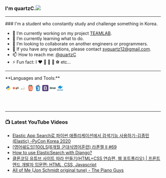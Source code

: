 ### I'm quartzC.<a href="https://github.com/quartzC"><img src="https://media.giphy.com/media/hvRJCLFzcasrR4ia7z/giphy.gif" width="25px"></a>
<!--
**quartzC/quartzC** is a ✨ _special_ ✨ repository because its `README.md` (this file) appears on your GitHub profile. 

Here are some ideas to get you started:-->
<hr>
### I'm a student who constantly study and challenge something in Korea.

- 🔭 I’m currently working on my project [TEAMLAB](https://www.notion.so/TEAMLAB-d690ca4b3f4d44449520ed21e9b51739).
- 🌱 I’m currently learning what to do.
- 👯 I’m looking to collaborate on another engineers or programmers.
- 💬 If you have any questions, please contact syquartz12@gmail.com.
- 📫 How to reach me: [@quartzC](https://www.instagram.com/SY_quartz/)
- ⚡ Fun fact: I :heart: :dog: :guitar: :basketball: :soccer: etc...
<hr>
**Languages and Tools:**  

<code><img height="20" src="https://raw.githubusercontent.com/github/explore/80688e429a7d4ef2fca1e82350fe8e3517d3494d/topics/python/python.png"></code>
<code><img height="20" src="https://raw.githubusercontent.com/github/explore/80688e429a7d4ef2fca1e82350fe8e3517d3494d/topics/git/git.png"></code>
<code><img height="20" src="https://raw.githubusercontent.com/github/explore/80688e429a7d4ef2fca1e82350fe8e3517d3494d/topics/mysql/mysql.png"></code>
<code><img height="20" src="https://raw.githubusercontent.com/github/explore/5c058a388828bb5fde0bcafd4bc867b5bb3f26f3/topics/html/html.png"></code>
<code><img height="20" src="https://raw.githubusercontent.com/github/explore/80688e429a7d4ef2fca1e82350fe8e3517d3494d/topics/css/css.png"></code>
<code><img height="20" src="https://raw.githubusercontent.com/github/explore/80688e429a7d4ef2fca1e82350fe8e3517d3494d/topics/bootstrap/bootstrap.png"></code>
<code><img height="20" src="https://raw.githubusercontent.com/github/explore/80688e429a7d4ef2fca1e82350fe8e3517d3494d/topics/django/django.png"></code>
<code><img height="20" src="https://raw.githubusercontent.com/github/explore/80688e429a7d4ef2fca1e82350fe8e3517d3494d/topics/docker/docker.png"></code>

<br/>
<br/>


<hr>


### 📺 Latest YouTube Videos
<!-- YOUTUBE:START -->
- [Elastic App Search로 파이썬 애플리케이션에서 검색기능 사용하기-김종민(Elastic) -PyCon Korea 2020](https://www.youtube.com/watch?v=0rpe2hfn5Sc)
- [[영어쉐도잉]100LS(6개월 군대식영어훈련) 라푼젤 ll #69](https://www.youtube.com/watch?v=H7xZQ7uIE0Q&t=305s)
- [How to use ElasticSearch with Django?](https://www.youtube.com/watch?v=xFcJPwVPc1o)
- [클론코딩 유튜브 사이트 따라 만들기(HTML+CSS 연습편, 웹 포트폴리오) | 프론트엔드 개발자 입문편: HTML, CSS, Javascript](https://www.youtube.com/watch?v=67stn7Pu7s4)
- [All of Me (Jon Schmidt original tune) - The Piano Guys](https://www.youtube.com/watch?v=9fAZIQ-vpdw)
<!-- YOUTUBE:END -->
